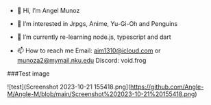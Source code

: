 - 👋 Hi, I’m Angel Munoz

- 👀 I’m interested in Jrpgs, Anime, Yu-Gi-Oh and Penguins

- 🌱 I’m currently re-learning node.js, typescript and dart

- 📫 How to reach me 
Email: aim1310@icloud.com or munoza2@mymail.nku.edu
Discord: void.frog

###Test image

![test](Screenshot 2023-10-21 155418.png](https://github.com/Angle-M/Angle-M/blob/main/Screenshot%202023-10-21%20155418.png)
